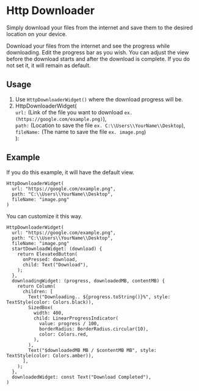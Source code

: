 # Http Downloader

Simply download your files from the internet and save them to the desired location on your device.

Download your files from the internet and see the progress while downloading. Edit the progress bar as you wish. You can adjust the view before the download starts and after the download is complete. If you do not set it, it will remain as default.

## Usage

1. Use `HttpDownloaderWidget()` where the download progress will be.
3. HttpDownloaderWidget(<br>
`url:` (Link of the file you want to download `ex. (https://google.com/example.png)`),<br>
`path:` (Location to save the file `ex. C:\\Users\\YourName\\Desktop`),<br>
`fileName:` (The name to save the file `ex. image.png`)<br>
):

## Example

If you do this example, it will have the default view.
```
HttpDownloaderWidget(
  url: "https://google.com/example.png",
  path: "C:\\Users\\YourName\\Desktop",
  fileName: "image.png"
)
```

You can customize it this way.
```
HttpDownloaderWidget(
  url: "https://google.com/example.png",
  path: "C:\\Users\\YourName\\Desktop",
  fileName: "image.png"
  startDownloadWidget: (download) {
    return ElevatedButton(
      onPressed: download,
      child: Text("Download"),
    );
  },
  downloadingWidget: (progress, downloadedMB, contentMB) {
    return Column(
      children: [
        Text("Downloading.. ${progress.toString()}%", style: TextStyle(color: Colors.black)),
        SizedBox(
          width: 400,
          child: LinearProgressIndicator(
            value: progress / 100,
            borderRadius: BorderRadius.circular(10),
            color: Colors.red,
          ),
        ),
        Text("$downloadedMB MB / $contentMB MB", style: TextStyle(color: Colors.amber)),
      ],
    );
  },
  downloadedWidget: const Text("Download Completed"),
)
```
